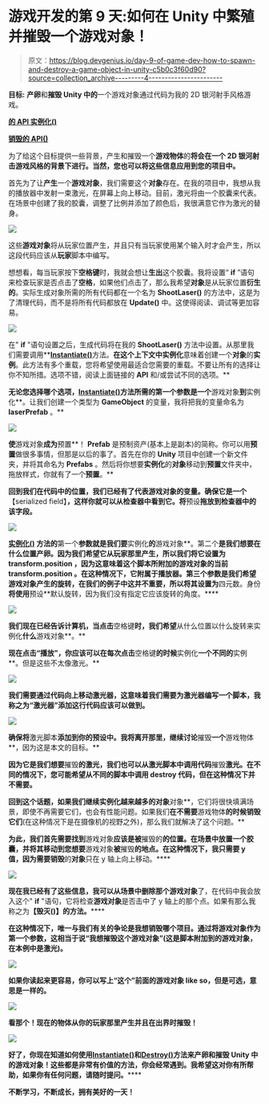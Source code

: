 # 游戏开发的第 9 天:如何在 Unity 中繁殖并摧毁一个游戏对象！

> 原文：<https://blog.devgenius.io/day-9-of-game-dev-how-to-spawn-and-destroy-a-game-object-in-unity-c5b0c3f60d90?source=collection_archive---------4----------------------->

**目标:** **产卵**和**摧毁 **Unity** 中的**一个游戏对象通过代码为我的 2D 银河射手风格游戏。

[**的 API 实例化()**](https://docs.unity3d.com/ScriptReference/Object.Instantiate.html)

[**销毁的 API()**](https://docs.unity3d.com/ScriptReference/Object.Destroy.html)

为了给这个目标提供一些背景，产生和摧毁一个**游戏物体**的**将会在一个 2D 银河射击游戏风格的背景下进行。当然，您也可以将这些信息应用到您的项目中。**

首先为了让**产生**一个**游戏对象**，我们需要这个**对象**存在。在我的项目中，我想从我的播放器中发射一束激光，在屏幕上向上移动。目前，激光将由一个胶囊来代表。在场景中创建了我的胶囊，调整了比例并添加了颜色后，我很满意它作为激光的替身。

![](img/76319cbab2857397af563bce87ff06eb.png)

这些**游戏对象**将从玩家位置产生，并且只有当玩家使用某个输入时才会产生，所以这段代码应该从**玩家**脚本中编写。

想想看，每当玩家按下**空格键**时，我就会想让**生出**这个胶囊。我将设置“ **if** ”语句来检查玩家是否点击了**空格**，如果他们点击了，那么我希望**对象**是从玩家位置**衍生的**。实际生成对象所需的所有代码都在一个名为 **ShootLaser()** 的方法中，这是为了清理代码，而不是将所有代码都放在 **Update()** 中。这使得阅读、调试等更加容易。

![](img/02cab5942fc3ddb4441c4968112f7cd8.png)

在" **if** "语句设置之后，生成代码将在我的 **ShootLaser()** 方法中设置。从那里我们需要调用**[**Instantiate()**](https://docs.unity3d.com/ScriptReference/Object.Instantiate.html)方法。**在这个上下文中实例化**意味着创建一个**对象**的**实例**。此方法有多个重载，您将希望使用最适合您需要的重载。不要让所有的选择让你不知所措。选项不错，阅读上面链接的 **API** 和/或尝试不同的选项。**

**无论您选择哪个选项，[**Instantiate()**](https://docs.unity3d.com/ScriptReference/Object.Instantiate.html)方法所需的第一个参数是一个**游戏对象**到**实例化**。让我们创建一个类型为 **GameObject** 的变量，我将把我的变量命名为 **laserPrefab** 。**

**![](img/042f2cb34882c5a6eaad52b954343e83.png)**

**使**游戏对象**成为**预置**！ **Prefab** 是预制资产(基本上是副本)的简称。你可以用**预置**做很多事情，但那是以后的事了。首先在你的 **Unity** 项目中创建一个新文件夹，并将其命名为 **Prefabs** 。然后将你想要**实例化**的**对象**移动到**预置**文件夹中，拖放样式，你就有了一个**预置**。**

**回到我们在代码中的位置，我们已经有了代表游戏对象的变量。确保它是一个**【serialized field】**，这样你就可以从检查器中看到它。将**预设**拖放到检查器中的该字段。**

**![](img/1fb8d41122074d96feba1adb3cbc7106.png)**

**[**实例化()**](https://docs.unity3d.com/ScriptReference/Object.Instantiate.html) 方法的**第一个**参数就是我们要**实例化**的**游戏对象**。第二个**是我们想要在什么位置产卵。因为我们希望它从玩家那里产生，所以我们将它设置为 **transform.position** ，因为这意味着这个脚本所附加的游戏对象的当前 **transform.position** 。在这种情况下，它附属于播放器。**第三个**参数是我们希望游戏对象产生的旋转，在我们的例子中这并不重要，所以将其设置为**四元数。身份**将使用**预设**默认旋转，因为我们没有指定它应该旋转的角度。****

**![](img/0001604c75345fb2883ea184f9e5181e.png)**

**我们现在已经告诉计算机，当点击**空格键**时，我们希望**从什么位置以什么旋转来实例化**什么**游戏对象**。**

**现在点击“播放”，你应该可以在每次点击**空格键**的时候**实例化**一个不同的**实例**。但是这些不太像激光。**

**![](img/2576b7179ec3cb17ff06641709ff48a6.png)**

**我们需要通过代码向上移动激光器，这意味着我们需要为激光器编写一个脚本，我称之为“**激光器**”添加这行代码应该可以做到。**

**![](img/719503824606c4651c23b4c37dd522b5.png)**

**确保将**激光脚本**添加到你的预设中。我将离开那里，继续讨论**摧毁**一个**游戏物体**，因为这是本文的目标。**

**因为它是我们想要**摧毁**的激光，我们也可以从激光脚本中调用代码**摧毁**激光。在不同的情况下，您可能希望从不同的脚本中调用 **destroy** 代码，但在这种情况下并不需要。**

**回到这个话题，如果我们继续实例化越来越多的对象**对象**，它们将很快填满场景，即使不再需要它们，也会有性能问题。如果我们**在不需要**游戏物体**的时候销毁它们**(在这种情况下是在摄像机的视野之外)，那么我们就解决了这个问题。**

**为此，我们首先需要找到**游戏对象**应该是被**摧毁的**的位置。在场景中放置一个胶囊，并将其移动到您想要**游戏对象**被**摧毁**的地点。在这种情况下，我只需要 y 值，因为需要销毁**的**对象**只在 y 轴上向上移动。****

**![](img/cce57cac53c7e90ceee686319eac511a.png)**

**现在我已经有了这些信息，我可以从场景中删除那个游戏对象**了，在代码中我会放入这个" **if** "语句，它将检查**游戏对象**是否击中了 y 轴上的那个点。如果有那么我称之为[](https://docs.unity3d.com/ScriptReference/Object.Destroy.html)**【毁灭()】的方法。******

****在这种情况下，唯一与我们有关的争论是我想**销毁哪个项目**。通过将**游戏对象**作为第一个参数，这相当于说“我想**摧毁**这个**游戏对象**”(这是脚本附加到的游戏对象，在本例中是激光)。****

****![](img/8e10ee63651225ddcac983a0ceea0532.png)****

****如果你读起来更容易，你可以写上“这个”前面的**游戏对象** like so，但是可选，意思是一样的。****

****![](img/ca409d0125b944c4994f688a0ef3ff03.png)****

****看那个！现在**的物体从你的玩家那里产生**并且**在出界时摧毁**！****

****![](img/0f664bf402a3dc10acc671372efa4a5b.png)****

****好了，你现在知道如何使用[**Instantiate()**](https://docs.unity3d.com/ScriptReference/Object.Instantiate.html)**和[**Destroy()**](https://docs.unity3d.com/ScriptReference/Object.Destroy.html)**方法来**产卵**和**摧毁 **Unity** 中的游戏对象**！这些都是非常有价值的方法，你会经常遇到。我希望这对你有所帮助，如果你有任何问题，请随时提问。********

****不断学习，不断成长，拥有美好的一天！****